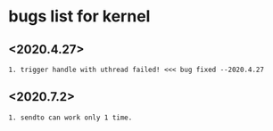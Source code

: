 # bugs list for kernel 

## <2020.4.27>
```
1. trigger handle with uthread failed! <<< bug fixed --2020.4.27

```
## <2020.7.2>
```
1. sendto can work only 1 time.

```
